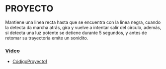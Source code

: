 # PROYECTO
Mantiene una linea recta hasta que se encuentra con la linea negra, cuando la detecta da marcha atrás, gira y vuelve a intentar salir del circulo, además, si detecta una luz potente se detiene durante 5 segundos, y antes de retomar su trayectoria emite un sonidito.
### [Video](sus.osp)
- [CódigoProyecto1](microbit-encerradoo.hex)
